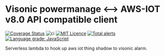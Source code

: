 # Visonic powermanage <--> AWS-IOT v8.0 API compatible client

[![Coverage Status](https://coveralls.io/repos/github/chrisns/visonic_v8_awsiot/badge.svg?branch=master)](https://coveralls.io/github/chrisns/visonic_v8_awsiot?branch=master)
![ci](https://github.com/chrisns/visonic_v8_iot/workflows/ci/badge.svg)
[![MIT Licence](https://badges.frapsoft.com/os/mit/mit.png?v=103)](https://opensource.org/licenses/mit-license.php)
[![Total alerts](https://img.shields.io/lgtm/alerts/g/chrisns/visonic_v8_awsiot.svg?logo=lgtm&logoWidth=18)](https://lgtm.com/projects/g/chrisns/visonic_v8_awsiot/alerts/)
[![Language grade: JavaScript](https://img.shields.io/lgtm/grade/javascript/g/chrisns/visonic_v8_awsiot.svg?logo=lgtm&logoWidth=18)](https://lgtm.com/projects/g/chrisns/visonic_v8_awsiot/context:javascript)

Serverless lambda to hook up aws iot thing shadow to visonic alarm.

